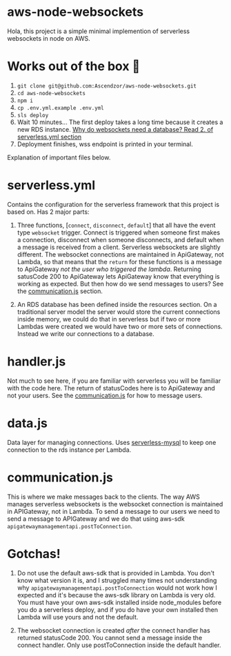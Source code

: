 # aws-node-websockets

Hola, this project is a simple minimal implemention of serverless websockets in node on AWS.

# Works out of the box 🦄

1) `git clone git@github.com:Ascendzor/aws-node-websockets.git`
2) `cd aws-node-websockets`
3) `npm i`
4) `cp .env.yml.example .env.yml`
5) `sls deploy`
6) Wait 10 minutes... The first deploy takes a long time because it creates a new RDS instance. [Why do websockets need a database? Read 2. of serverless.yml section](https://github.com/Ascendzor/aws-node-websockets#serverlessyml)
7) Deployment finishes, wss endpoint is printed in your terminal.

Explanation of important files below.

# serverless.yml
Contains the configuration for the serverless framework that this project is based on. Has 2 major parts:

1) Three functions, [`connect`, `disconnect`, `default`] that all have the event type `websocket` trigger. Connect is triggered when someone first makes a connection, disconnect when someone disconnects, and default when a message is received from a client. Serverless websockets are slightly different. The websocket connections are maintained in ApiGateway, not Lambda, so that means that the `return` for these functions is a message to ApiGateway *not the user who triggered the lambda*. Returning satusCode 200 to ApiGateway lets ApiGateway know that everything is working as expected. But then how do we send messages to users? See the [communication.js](https://github.com/Ascendzor/aws-node-websockets/blob/master/readme.md#communicationjs) section.

2) An RDS database has been defined inside the resources section. On a traditional server model the server would store the current connections inside memory, we could do that in serverless but if two or more Lambdas were created we would have two or more sets of connections. Instead we write our connections to a database.

# handler.js
Not much to see here, if you are familiar with serverless you will be familiar with the code here. The return of statusCodes here is to ApiGateway and not your users. See the [communication.js](https://github.com/Ascendzor/aws-node-websockets/blob/master/readme.md#communicationjs) for how to message users.

# data.js
Data layer for managing connections. Uses [serverless-mysql](https://github.com/jeremydaly/serverless-mysql) to keep one connection to the rds instance per Lambda.

# communication.js
This is where we make messages back to the clients. The way AWS manages serverless websockets is the websocket connection is maintained in APIGateway, not in Lambda. To send a message to our users we need to send a message to APIGateway and we do that using aws-sdk `apigatewaymanagementapi.postToConnection`.

# Gotchas!
1) Do not use the default aws-sdk that is provided in Lambda. You don't know what version it is, and I struggled many times not understanding why `apigatewaymanagementapi.postToConnection` would not work how I expected and it's because the aws-sdk library on Lambda is very old. You must have your own aws-sdk installed inside node_modules before you do a serverless deploy, and if you do have your own installed then Lambda will use yours and not the default.

2) The websocket connection is created *after* the connect handler has returned statusCode 200. You cannot send a message inside the connect handler. Only use postToConnection inside the default handler.
